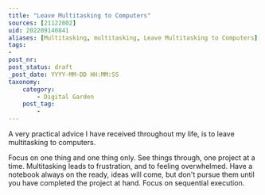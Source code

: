 ```yaml
---
title: "Leave Multitasking to Computers"
sources: [21122802]
uid: 202209140841
aliases: [Multitasking, multitasking, Leave Multitasking to Computers]
tags:
-
post_nr:
post_status: draft
_post_date: YYYY-MM-DD HH:MM:SS
taxonomy:
    category:
        - Digital Garden
    post_tag:
        -
---
```


A very practical advice I have received throughout my life, is to leave multitasking to computers.

Focus on one thing and one thing only. See things through, one project at a time. Multitasking leads to frustration, and to feeling overwhelmed. Have a notebook always on the ready, ideas will come, but don't pursue them until you have completed the project at hand. Focus on sequential execution.